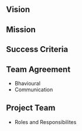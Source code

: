 ## Vision

## Mission

## Success Criteria

## Team Agreement
- Bhavioural
- Communication

## Project Team
- Roles and Responsibilites
